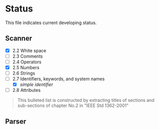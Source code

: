 Status
======

This file indicates current developing status.

Scanner
------

- [x] 2.2 White space
- [ ] 2.3 Comments
- [ ] 2.4 Operators
- [x] 2.5 Numbers
- [ ] 2.6 Strings
- [ ] 2.7 Identifiers, keywords, and system names
    - [x] *simple identifier*
- [ ] 2.8 Attributes

> This bulleted list is constructed by extracting titles of sections and 
> sub-sections of chapter No.2 in "IEEE Std 1362-2001" 

Parser
------


